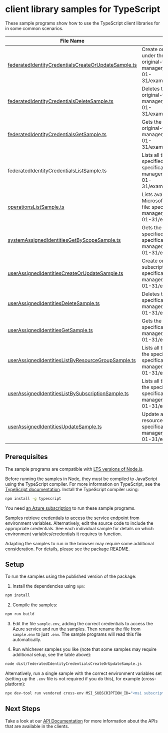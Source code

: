 # client library samples for TypeScript

These sample programs show how to use the TypeScript client libraries for in some common scenarios.

| **File Name**                                                                                           | **Description**                                                                                                                                                                                                                                 |
| ------------------------------------------------------------------------------------------------------- | ----------------------------------------------------------------------------------------------------------------------------------------------------------------------------------------------------------------------------------------------- |
| [federatedIdentityCredentialsCreateOrUpdateSample.ts][federatedidentitycredentialscreateorupdatesample] | Create or update a federated identity credential under the specified user assigned identity. x-ms-original-file: specification/msi/resource-manager/Microsoft.ManagedIdentity/stable/2023-01-31/examples/FederatedIdentityCredentialCreate.json |
| [federatedIdentityCredentialsDeleteSample.ts][federatedidentitycredentialsdeletesample]                 | Deletes the federated identity credential. x-ms-original-file: specification/msi/resource-manager/Microsoft.ManagedIdentity/stable/2023-01-31/examples/FederatedIdentityCredentialDelete.json                                                   |
| [federatedIdentityCredentialsGetSample.ts][federatedidentitycredentialsgetsample]                       | Gets the federated identity credential. x-ms-original-file: specification/msi/resource-manager/Microsoft.ManagedIdentity/stable/2023-01-31/examples/FederatedIdentityCredentialGet.json                                                         |
| [federatedIdentityCredentialsListSample.ts][federatedidentitycredentialslistsample]                     | Lists all the federated identity credentials under the specified user assigned identity. x-ms-original-file: specification/msi/resource-manager/Microsoft.ManagedIdentity/stable/2023-01-31/examples/FederatedIdentityCredentialList.json       |
| [operationsListSample.ts][operationslistsample]                                                         | Lists available operations for the Microsoft.ManagedIdentity provider x-ms-original-file: specification/msi/resource-manager/Microsoft.ManagedIdentity/stable/2023-01-31/examples/MsiOperationsList.json                                        |
| [systemAssignedIdentitiesGetByScopeSample.ts][systemassignedidentitiesgetbyscopesample]                 | Gets the systemAssignedIdentity available under the specified RP scope. x-ms-original-file: specification/msi/resource-manager/Microsoft.ManagedIdentity/stable/2023-01-31/examples/SystemAssignedIdentityGet.json                              |
| [userAssignedIdentitiesCreateOrUpdateSample.ts][userassignedidentitiescreateorupdatesample]             | Create or update an identity in the specified subscription and resource group. x-ms-original-file: specification/msi/resource-manager/Microsoft.ManagedIdentity/stable/2023-01-31/examples/IdentityCreate.json                                  |
| [userAssignedIdentitiesDeleteSample.ts][userassignedidentitiesdeletesample]                             | Deletes the identity. x-ms-original-file: specification/msi/resource-manager/Microsoft.ManagedIdentity/stable/2023-01-31/examples/IdentityDelete.json                                                                                           |
| [userAssignedIdentitiesGetSample.ts][userassignedidentitiesgetsample]                                   | Gets the identity. x-ms-original-file: specification/msi/resource-manager/Microsoft.ManagedIdentity/stable/2023-01-31/examples/IdentityGet.json                                                                                                 |
| [userAssignedIdentitiesListByResourceGroupSample.ts][userassignedidentitieslistbyresourcegroupsample]   | Lists all the userAssignedIdentities available under the specified ResourceGroup. x-ms-original-file: specification/msi/resource-manager/Microsoft.ManagedIdentity/stable/2023-01-31/examples/IdentityListByResourceGroup.json                  |
| [userAssignedIdentitiesListBySubscriptionSample.ts][userassignedidentitieslistbysubscriptionsample]     | Lists all the userAssignedIdentities available under the specified subscription. x-ms-original-file: specification/msi/resource-manager/Microsoft.ManagedIdentity/stable/2023-01-31/examples/IdentityListBySubscription.json                    |
| [userAssignedIdentitiesUpdateSample.ts][userassignedidentitiesupdatesample]                             | Update an identity in the specified subscription and resource group. x-ms-original-file: specification/msi/resource-manager/Microsoft.ManagedIdentity/stable/2023-01-31/examples/IdentityUpdate.json                                            |

## Prerequisites

The sample programs are compatible with [LTS versions of Node.js](https://github.com/nodejs/release#release-schedule).

Before running the samples in Node, they must be compiled to JavaScript using the TypeScript compiler. For more information on TypeScript, see the [TypeScript documentation][typescript]. Install the TypeScript compiler using:

```bash
npm install -g typescript
```

You need [an Azure subscription][freesub] to run these sample programs.

Samples retrieve credentials to access the service endpoint from environment variables. Alternatively, edit the source code to include the appropriate credentials. See each individual sample for details on which environment variables/credentials it requires to function.

Adapting the samples to run in the browser may require some additional consideration. For details, please see the [package README][package].

## Setup

To run the samples using the published version of the package:

1. Install the dependencies using `npm`:

```bash
npm install
```

2. Compile the samples:

```bash
npm run build
```

3. Edit the file `sample.env`, adding the correct credentials to access the Azure service and run the samples. Then rename the file from `sample.env` to just `.env`. The sample programs will read this file automatically.

4. Run whichever samples you like (note that some samples may require additional setup, see the table above):

```bash
node dist/federatedIdentityCredentialsCreateOrUpdateSample.js
```

Alternatively, run a single sample with the correct environment variables set (setting up the `.env` file is not required if you do this), for example (cross-platform):

```bash
npx dev-tool run vendored cross-env MSI_SUBSCRIPTION_ID="<msi subscription id>" MSI_RESOURCE_GROUP="<msi resource group>" node dist/federatedIdentityCredentialsCreateOrUpdateSample.js
```

## Next Steps

Take a look at our [API Documentation][apiref] for more information about the APIs that are available in the clients.

[federatedidentitycredentialscreateorupdatesample]: https://github.com/Azure/azure-sdk-for-js/blob/main/sdk/msi/arm-msi/samples/v2/typescript/src/federatedIdentityCredentialsCreateOrUpdateSample.ts
[federatedidentitycredentialsdeletesample]: https://github.com/Azure/azure-sdk-for-js/blob/main/sdk/msi/arm-msi/samples/v2/typescript/src/federatedIdentityCredentialsDeleteSample.ts
[federatedidentitycredentialsgetsample]: https://github.com/Azure/azure-sdk-for-js/blob/main/sdk/msi/arm-msi/samples/v2/typescript/src/federatedIdentityCredentialsGetSample.ts
[federatedidentitycredentialslistsample]: https://github.com/Azure/azure-sdk-for-js/blob/main/sdk/msi/arm-msi/samples/v2/typescript/src/federatedIdentityCredentialsListSample.ts
[operationslistsample]: https://github.com/Azure/azure-sdk-for-js/blob/main/sdk/msi/arm-msi/samples/v2/typescript/src/operationsListSample.ts
[systemassignedidentitiesgetbyscopesample]: https://github.com/Azure/azure-sdk-for-js/blob/main/sdk/msi/arm-msi/samples/v2/typescript/src/systemAssignedIdentitiesGetByScopeSample.ts
[userassignedidentitiescreateorupdatesample]: https://github.com/Azure/azure-sdk-for-js/blob/main/sdk/msi/arm-msi/samples/v2/typescript/src/userAssignedIdentitiesCreateOrUpdateSample.ts
[userassignedidentitiesdeletesample]: https://github.com/Azure/azure-sdk-for-js/blob/main/sdk/msi/arm-msi/samples/v2/typescript/src/userAssignedIdentitiesDeleteSample.ts
[userassignedidentitiesgetsample]: https://github.com/Azure/azure-sdk-for-js/blob/main/sdk/msi/arm-msi/samples/v2/typescript/src/userAssignedIdentitiesGetSample.ts
[userassignedidentitieslistbyresourcegroupsample]: https://github.com/Azure/azure-sdk-for-js/blob/main/sdk/msi/arm-msi/samples/v2/typescript/src/userAssignedIdentitiesListByResourceGroupSample.ts
[userassignedidentitieslistbysubscriptionsample]: https://github.com/Azure/azure-sdk-for-js/blob/main/sdk/msi/arm-msi/samples/v2/typescript/src/userAssignedIdentitiesListBySubscriptionSample.ts
[userassignedidentitiesupdatesample]: https://github.com/Azure/azure-sdk-for-js/blob/main/sdk/msi/arm-msi/samples/v2/typescript/src/userAssignedIdentitiesUpdateSample.ts
[apiref]: https://docs.microsoft.com/javascript/api/@azure/arm-msi?view=azure-node-preview
[freesub]: https://azure.microsoft.com/free/
[package]: https://github.com/Azure/azure-sdk-for-js/tree/main/sdk/msi/arm-msi/README.md
[typescript]: https://www.typescriptlang.org/docs/home.html
